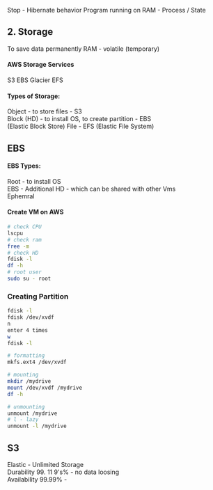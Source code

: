 Stop - Hibernate behavior
Program running on RAM - Process / State
## 2. Storage
To save data permanently
RAM - volatile (temporary)<br>
#### AWS Storage Services
S3
EBS
Glacier
EFS


#### Types of Storage:
Object - to store files - S3 <br>
Block (HD) - to install OS, to create partition - EBS <br>(Elastic Block Store)
File - EFS (Elastic File System)

## EBS
#### EBS Types:
Root - to install OS <br>
EBS - Additional HD - which can be shared with other Vms <br>
Ephemral

#### Create VM on AWS
```bash
# check CPU
lscpu
# check ram
free -m 
# check HD
fdisk -l
df -h
# root user
sudo su - root
```

### Creating Partition
```bash
fdisk -l
fdisk /dev/xvdf
n
enter 4 times
w
fdisk -l

# formatting
mkfs.ext4 /dev/xvdf

# mounting
mkdir /mydrive
mount /dev/xvdf /mydrive
df -h

# unmounting
unmount /mydrive
# l - lazy
unmount -l /mydrive
```

## S3
Elastic - Unlimited Storage <br>
Durability 99. 11 9's% - no data loosing <br>
Availability 99.99% -   
